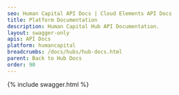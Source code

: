 ```yaml
---
seo: Human Capital API Docs | Cloud Elements API Docs
title: Platform Documentation
description: Human Capital Hub API Documentation.
layout: swagger-only
apis: API Docs
platform: humancapital
breadcrumbs: /docs/hubs/hub-docs.html
parent: Back to Hub Docs
order: 90
---
```


{% include swagger.html %}
